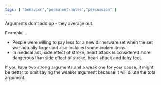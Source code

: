 ```yaml
---
tags: [ "behavior","permanent-notes","persuasion" ]
---
```


Arguments don't add up - they average out.

Example...
- People were willing to pay less for a new dinnerware set when the set was actually larger but also included some broken items.
- In medical ads, side effect of stroke, heart attack is considered more dangerous than side effect of stroke, heart attack and itchy feet.

If you have two strong arguments and a weak one for your cause, it might be better to omit saying the weaker argument because it will dilute the total argument.